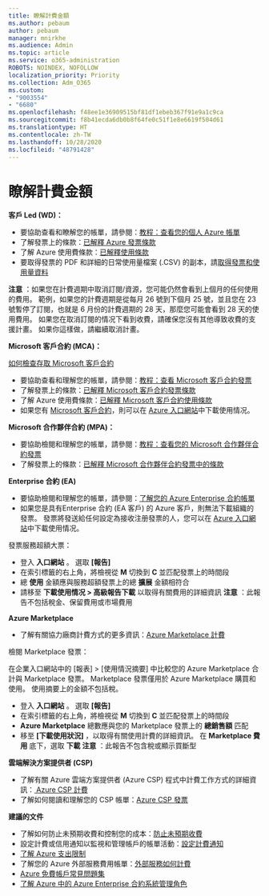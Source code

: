 ```yaml
---
title: 瞭解計費金額
ms.author: pebaum
author: pebaum
manager: mnirkhe
ms.audience: Admin
ms.topic: article
ms.service: o365-administration
ROBOTS: NOINDEX, NOFOLLOW
localization_priority: Priority
ms.collection: Adm_O365
ms.custom:
- "9003554"
- "6680"
ms.openlocfilehash: f48ee1e36909515bf81df1ebeb367f91e9a1c9ca
ms.sourcegitcommit: f8b41ecda6db0b8f64fe0c51f1e8e6619f504d61
ms.translationtype: HT
ms.contentlocale: zh-TW
ms.lasthandoff: 10/28/2020
ms.locfileid: "48791428"
---
```

# <a name="understand-billing-amount"></a>瞭解計費金額

**客戶 Led (WD)：**

- 要協助查看和瞭解您的帳單，請參閱：[教程：查看您的個人 Azure 帳單](https://docs.microsoft.com/azure/cost-management-billing/understand/review-individual-bill?WT.mc_id=Portal-Microsoft_Azure_Support)
- 了解發票上的條款：[已解釋 Azure 發票條款](https://docs.microsoft.com/azure/cost-management-billing/understand/understand-invoice?WT.mc_id=Portal-Microsoft_Azure_Support)
- 了解 Azure 使用費條款：[已解釋使用條款](https://docs.microsoft.com/azure/cost-management-billing/understand/understand-usage?WT.mc_id=Portal-Microsoft_Azure_Support)
- 要取得發票的 PDF 和詳細的日常使用量檔案 (.CSV) 的副本，請[取得發票和使用量資料](https://docs.microsoft.com/azure/billing/billing-download-azure-invoice-daily-usage-date?WT.mc_id=Portal-Microsoft_Azure_Support)

**注意** ：如果您在計費週期中取消訂閱/資源，您可能仍然會看到上個月的任何使用的費用。 範例，如果您的計費週期是從每月 26 號到下個月 25 號，並且您在 23 號暫停了訂閱，也就是 6 月份的計費週期的 28 天，那麼您可能會看到 28 天的使用費用。 如果您在取消訂閱的情况下看到收費，請確保您沒有其他導致收費的支援計畫。 如果你這樣做，請繼續取消計畫。

**Microsoft 客戶合約 (MCA)：**

[如何檢查存取 Microsoft 客戶合約](https://docs.microsoft.com/azure/cost-management-billing/manage/download-azure-invoice-daily-usage-date?WT.mc_id=Portal-Microsoft_Azure_Support#check-access-to-a-microsoft-customer-agreement)

- 要協助查看和理解您的帳單，請參閱：[教程：查看 Microsoft 客戶合約發票](https://docs.microsoft.com/azure/cost-management-billing/understand/review-customer-agreement-bill?WT.mc_id=Portal-Microsoft_Azure_Support)
- 了解發票上的條款：[已解釋 Microsoft 客戶合約發票條款](https://docs.microsoft.com/azure/cost-management-billing/understand/mca-understand-your-invoice?WT.mc_id=Portal-Microsoft_Azure_Support)
- 了解 Azure 使用費條款：[已解釋 Microsoft 客戶合約使用條款](https://docs.microsoft.com/azure/cost-management-billing/understand/mca-understand-your-usage?WT.mc_id=Portal-Microsoft_Azure_Support)
- 如果您有 [Microsoft 客戶合約](https://docs.microsoft.com/azure/cost-management-billing/manage/download-azure-invoice-daily-usage-date?WT.mc_id=Portal-Microsoft_Azure_Support#check-access-to-a-microsoft-customer-agreement)，則可以在 [Azure 入口網站](https://portal.azure.com/)中下載使用情况。

**Microsoft 合作夥伴合約 (MPA)：**

- 要協助檢閱和理解您的帳單，請參閱：[教程：查看您的 Microsoft 合作夥伴合約發票](https://docs.microsoft.com/azure/cost-management-billing/understand/review-partner-agreement-bill?WT.mc_id=Portal-Microsoft_Azure_Support)
- 了解發票上的條款：[已解釋 Microsoft 合作夥伴合約發票中的條款](https://docs.microsoft.com/azure/cost-management-billing/understand/mpa-invoice-terms?WT.mc_id=Portal-Microsoft_Azure_Support)

**Enterprise 合約 (EA)**

- 要協助檢閱和理解您的帳單，請參閱：[了解您的 Azure Enterprise 合約帳單](https://docs.microsoft.com/azure/cost-management-billing/understand/review-enterprise-agreement-bill?WT.mc_id=Portal-Microsoft_Azure_Support)
- 如果您是具有Enterprise 合約 (EA 客戶) 的 Azure 客戶，則無法下載組織的發票。 發票將發送給任何設定為接收注册發票的人，您可以在 [Azure 入口網站](https://portal.azure.com/)中下載使用情况。

發票服務超額大票：

- 登入 **入口網站** 。 選取 **[報告]**
- 在索引標籤的右上角，將檢視從 **M** 切換到 **C** 並匹配發票上的時間段
- 總 **使用** 金額應與服務超額發票上的總 **擴展** 金額相符合
- 請移至 **下載使用情况 > 高級報告下載** 以取得有關費用的詳細資訊 **注意** ：此報告不包括稅金、保留費用或市場費用

**Azure Marketplace**

- 了解有關協力廠商計費方式的更多資訊：[Azure Marketplace 計費](https://docs.microsoft.com/azure/billing/billing-understand-your-azure-marketplace-charges?WT.mc_id=Portal-Microsoft_Azure_Support)

檢閱 Marketplace 發票：

在企業入口網站中的 [報表] > [使用情況摘要] 中比較您的 Azure Marketplace 合計與 Marketplace 發票。  Marketplace 發票僅用於 Azure Marketplace 購買和使用。 使用摘要上的金額不包括稅。

- 登入 **入口網站** 。 選取 **[報告]**
- 在索引標籤的右上角，將檢視從 **M** 切換到 **C** 並匹配發票上的時間段
- **Azure Marketplace** 總數應與您的 Marketplace 發票上的 **總銷售額** 匹配
- 移至 **[下載使用狀況]** ，以取得有關使用計費的詳細資訊。 在 **Marketplace 費用** 底下，選取 **下載** **注意** ：此報告不包含稅或顯示買斷型

**雲端解決方案提供者 (CSP)**

- 了解有關 Azure 雲端方案提供者 (Azure CSP) 程式中計費工作方式的詳細資訊：[ Azure CSP 計費](https://docs.microsoft.com/azure/cloud-solution-provider/billing/azure-csp-billing-overview?WT.mc_id=Portal-Microsoft_Azure_Support)
- 了解如何閱讀和理解您的 CSP 帳單：[Azure CSP 發票](https://docs.microsoft.com/azure/cloud-solution-provider/billing/azure-csp-invoice?WT.mc_id=Portal-Microsoft_Azure_Support)

**建議的文件**

- 了解如何防止未預期收費和控制您的成本：[防止未預期收費](https://docs.microsoft.com/azure/cost-management-billing/manage/getting-started?WT.mc_id=Portal-Microsoft_Azure_Support)
- 設定計費或信用通知以監視和管理帳戶的帳單活動：[設定計費通知](https://docs.microsoft.com/azure/cost-management-billing/costs/cost-mgt-alerts-monitor-usage-spending?WT.mc_id=Portal-Microsoft_Azure_Support)
- [了解 Azure 支出限制](https://docs.microsoft.com/azure/cost-management-billing/manage/spending-limit?WT.mc_id=Portal-Microsoft_Azure_Support)
- 了解您的 Azure 外部服務費用帳單：[外部服務如何計費](https://docs.microsoft.com/azure/cost-management-billing/understand/understand-azure-marketplace-charges?WT.mc_id=Portal-Microsoft_Azure_Support)
- [Azure 免費帳戶常見問題集](https://azure.microsoft.com/free/free-account-faq/)
- [了解 Azure 中的 Azure Enterprise 合約系統管理角色](https://docs.microsoft.com/azure/cost-management-billing/manage/understand-ea-roles?WT.mc_id=Portal-Microsoft_Azure_Support)